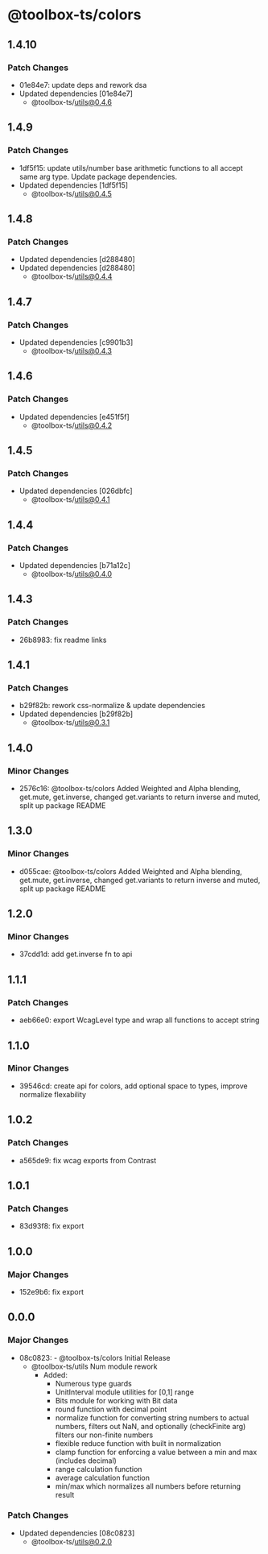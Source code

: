 # @toolbox-ts/colors

## 1.4.10

### Patch Changes

- 01e84e7: update deps and rework dsa
- Updated dependencies [01e84e7]
  - @toolbox-ts/utils@0.4.6

## 1.4.9

### Patch Changes

- 1df5f15: update utils/number base arithmetic functions to all accept same arg type. Update package dependencies.
- Updated dependencies [1df5f15]
  - @toolbox-ts/utils@0.4.5

## 1.4.8

### Patch Changes

- Updated dependencies [d288480]
- Updated dependencies [d288480]
  - @toolbox-ts/utils@0.4.4

## 1.4.7

### Patch Changes

- Updated dependencies [c9901b3]
  - @toolbox-ts/utils@0.4.3

## 1.4.6

### Patch Changes

- Updated dependencies [e451f5f]
  - @toolbox-ts/utils@0.4.2

## 1.4.5

### Patch Changes

- Updated dependencies [026dbfc]
  - @toolbox-ts/utils@0.4.1

## 1.4.4

### Patch Changes

- Updated dependencies [b71a12c]
  - @toolbox-ts/utils@0.4.0

## 1.4.3

### Patch Changes

- 26b8983: fix readme links

## 1.4.1

### Patch Changes

- b29f82b: rework css-normalize & update dependencies
- Updated dependencies [b29f82b]
  - @toolbox-ts/utils@0.3.1

## 1.4.0

### Minor Changes

- 2576c16: @toolbox-ts/colors Added Weighted and Alpha blending, get.mute, get.inverse, changed get.variants to return inverse and muted, split up package README

## 1.3.0

### Minor Changes

- d055cae: @toolbox-ts/colors Added Weighted and Alpha blending, get.mute, get.inverse, changed get.variants to return inverse and muted, split up package README

## 1.2.0

### Minor Changes

- 37cdd1d: add get.inverse fn to api

## 1.1.1

### Patch Changes

- aeb66e0: export WcagLevel type and wrap all functions to accept string

## 1.1.0

### Minor Changes

- 39546cd: create api for colors, add optional space to types, improve normalize flexability

## 1.0.2

### Patch Changes

- a565de9: fix wcag exports from Contrast

## 1.0.1

### Patch Changes

- 83d93f8: fix export

## 1.0.0

### Major Changes

- 152e9b6: fix export

## 0.0.0

### Major Changes

- 08c0823: - @toolbox-ts/colors Initial Release
  - @toolbox-ts/utils Num module rework
    - Added:
      - Numerous type guards
      - UnitInterval module utilities for [0,1] range
      - Bits module for working with Bit data
      - round function with decimal point
      - normalize function for converting string numbers to actual numbers,
        filters out NaN, and optionally (checkFinite arg) filters our non-finite
        numbers
      - flexible reduce function with built in normalization
      - clamp function for enforcing a value between a min and max (includes
        decimal)
      - range calculation function
      - average calculation function
      - min/max which normalizes all numbers before returning result

### Patch Changes

- Updated dependencies [08c0823]
  - @toolbox-ts/utils@0.2.0
